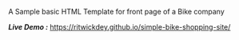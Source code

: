 A Sample basic HTML Template for front page of a Bike company

***Live Demo :***  https://ritwickdey.github.io/simple-bike-shopping-site/

